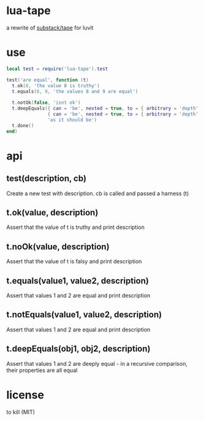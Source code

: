 # lua-tape
a rewrite of [substack/tape](http://github.com/substack/tape) for luvit

# use

```lua
local test = require('lua-tape').test

test('are equal', function (t)
  t.ok(8, 'the value 8 is truthy')
  t.equals(8, 9, 'the values 8 and 9 are equal')
  
  t.notOk(false, 'isnt ok')
  t.deepEquals({ can = 'be', nested = true, to = { arbitrary = 'depth' } },
               { can = 'be', nested = true, to = { arbitrary = 'depth' } },
               'as it should be')
  t.done()
end)
```

# api

## test(description, cb)
Create a new test with description. cb is called and passed a harness (t)

## t.ok(value, description)
Assert that the value of t is truthy and print description

## t.noOk(value, description)
Assert that the value of t is falsy and print description

## t.equals(value1, value2, description)
Assert that values 1 and 2 are equal and print description

## t.notEquals(value1, value2, description)
Assert that values 1 and 2 are equal and print description

## t.deepEquals(obj1, obj2, description)
Assert that values 1 and 2 are deeply equal - in a recursive comparison, their properties are all equal

# license
to kill (MIT)
